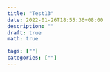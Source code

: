 ```yaml
---
title: "Test13"
date: 2022-01-26T18:55:36+08:00
description: ""
draft: true
math: true

tags: [""]
categories: [""]
---
```



